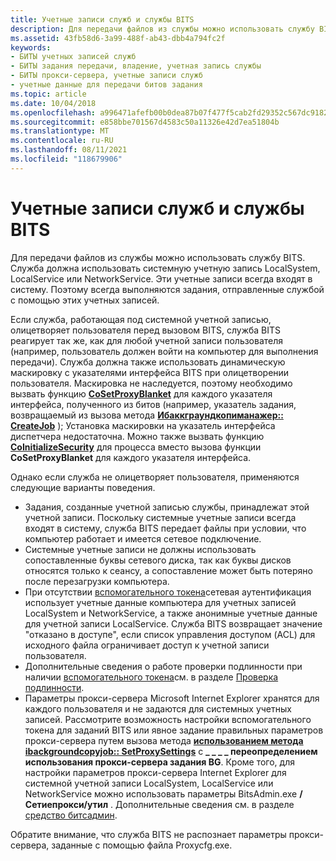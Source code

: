 ```yaml
---
title: Учетные записи служб и службы BITS
description: Для передачи файлов из службы можно использовать службу BITS. Служба должна использовать системную учетную запись LocalSystem, LocalService или NetworkService. Эти учетные записи всегда входят в систему. Поэтому всегда выполняются задания, отправленные службой с помощью этих учетных записей.
ms.assetid: 43fb58d6-3a99-488f-ab43-dbb4a794fc2f
keywords:
- БИТЫ учетных записей служб
- БИТЫ задания передачи, владение, учетная запись службы
- БИТЫ прокси-сервера, учетные записи служб
- учетные данные для передачи битов задания
ms.topic: article
ms.date: 10/04/2018
ms.openlocfilehash: a996471afefb00b0dea87b07f477f5cab2fd29352c567dc9182fcf28fa5b168a
ms.sourcegitcommit: e858bbe701567d4583c50a11326e42d7ea51804b
ms.translationtype: MT
ms.contentlocale: ru-RU
ms.lasthandoff: 08/11/2021
ms.locfileid: "118679906"
---
```

# <a name="service-accounts-and-bits"></a>Учетные записи служб и службы BITS

Для передачи файлов из службы можно использовать службу BITS. Служба должна использовать системную учетную запись LocalSystem, LocalService или NetworkService. Эти учетные записи всегда входят в систему. Поэтому всегда выполняются задания, отправленные службой с помощью этих учетных записей.

Если служба, работающая под системной учетной записью, олицетворяет пользователя перед вызовом BITS, служба BITS реагирует так же, как для любой учетной записи пользователя (например, пользователь должен войти на компьютер для выполнения передачи). Служба должна также использовать динамическую маскировку с указателями интерфейса BITS при олицетворении пользователя. Маскировка не наследуется, поэтому необходимо вызвать функцию [**CoSetProxyBlanket**](/windows/win32/api/combaseapi/nf-combaseapi-cosetproxyblanket) для каждого указателя интерфейса, полученного из битов (например, указатель задания, возвращаемый из вызова метода [**Ибаккграундкопиманажер:: CreateJob**](/windows/desktop/api/Bits/nf-bits-ibackgroundcopymanager-createjob) ); Установка маскировки на указатель интерфейса диспетчера недостаточна. Можно также вызвать функцию [**CoInitializeSecurity**](/windows/win32/api/combaseapi/nf-combaseapi-coinitializesecurity) для процесса вместо вызова функции **CoSetProxyBlanket** для каждого указателя интерфейса.

Однако если служба не олицетворяет пользователя, применяются следующие варианты поведения.

- Задания, созданные учетной записью службы, принадлежат этой учетной записи. Поскольку системные учетные записи всегда входят в систему, служба BITS передает файлы при условии, что компьютер работает и имеется сетевое подключение.
- Системные учетные записи не должны использовать сопоставленные буквы сетевого диска, так как буквы дисков относятся только к сеансу, а сопоставление может быть потеряно после перезагрузки компьютера.
- При отсутствии [вспомогательного токена](helper-tokens-for-bits-transfer-jobs.md)сетевая аутентификация использует учетные данные компьютера для учетных записей LocalSystem и NetworkService, а также анонимные учетные данные для учетной записи LocalService. Служба BITS возвращает значение "отказано в доступе", если список управления доступом (ACL) для исходного файла ограничивает доступ к учетной записи пользователя.
- Дополнительные сведения о работе проверки подлинности при наличии [вспомогательного токена](helper-tokens-for-bits-transfer-jobs.md)см. в разделе [Проверка подлинности](authentication.md).
- Параметры прокси-сервера Microsoft Internet Explorer хранятся для каждого пользователя и не задаются для системных учетных записей. Рассмотрите возможность настройки вспомогательного токена для заданий BITS или явное задание правильных параметров прокси-сервера путем вызова метода [**использованием метода ibackgroundcopyjob:: SetProxySettings**](/windows/desktop/api/Bits/nf-bits-ibackgroundcopyjob-setproxysettings) с **\_ \_ \_ \_ переопределением использования прокси-сервера задания BG**. Кроме того, для настройки параметров прокси-сервера Internet Explorer для системной учетной записи LocalSystem, LocalService или NetworkService можно использовать параметры BitsAdmin.exe **/Сетиепрокси/утил** . Дополнительные сведения см. в разделе [средство битсадмин](bitsadmin-tool.md).

Обратите внимание, что служба BITS не распознает параметры прокси-сервера, заданные с помощью файла Proxycfg.exe.